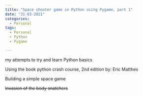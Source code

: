 ```yaml
---
title: "Space shooter game in Python using Pygame, part 1"
date: "31-03-2021"
categories:
  - Personal
tags:
  - Personal
  - Python
  - Pygame

---
```


my attempts to try and learn Python basics

Using the book python crash course, 2nd edition by: Eric Matthes

Building a simple space game

<s>Invasion of the body snatchers</s>